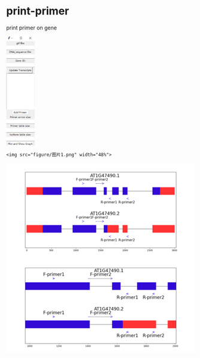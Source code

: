 # print-primer
print primer on gene
<div style="display: flex; flex-direction: column; align-items: flex-start;">
    <img src="figure/图片2.png" width="15%">



    
    <img src="figure/图片1.png" width="48%">
</div>
<div align="left"><img src="figure/Figure_6.png" ></div>
<div align="left"><img src="figure/Figure_1.png" ></div>
